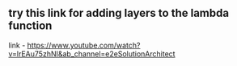 ## try this link for adding layers to the lambda function

link - https://www.youtube.com/watch?v=lrEAu75zhNI&ab_channel=e2eSolutionArchitect
